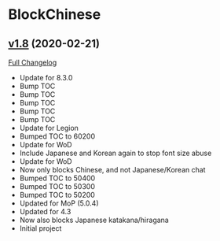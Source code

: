 # BlockChinese

## [v1.8](https://github.com/ketho-wow/BlockChinese/tree/v1.8) (2020-02-21)
[Full Changelog](https://github.com/ketho-wow/BlockChinese/commits/v1.8)

- Update for 8.3.0  
- Bump TOC  
- Bump TOC  
- Bump TOC  
- Bump TOC  
- Bump TOC  
- Update for Legion  
- Bumped TOC to 60200  
- Update for WoD  
- Include Japanese and Korean again to stop font size abuse  
- Update for WoD  
- Now only blocks Chinese, and not Japanese/Korean chat  
- Bumped TOC to 50400  
- Bumped TOC to 50300  
- Bumped TOC to 50200  
- Updated for MoP (5.0.4)  
- Updated for 4.3  
- Now also blocks Japanese katakana/hiragana  
- Initial project  
